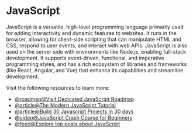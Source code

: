 # JavaScript

JavaScript is a versatile, high-level programming language primarily used for adding interactivity and dynamic features to websites. It runs in the browser, allowing for client-side scripting that can manipulate HTML and CSS, respond to user events, and interact with web APIs. JavaScript is also used on the server side with environments like Node.js, enabling full-stack development. It supports event-driven, functional, and imperative programming styles, and has a rich ecosystem of libraries and frameworks (like React, Angular, and Vue) that enhance its capabilities and streamline development.

Visit the following resources to learn more:

- [@roadmap@Visit Dedicated JavaScript Roadmap](https://roadmap.sh/javascript)
- [@article@The Modern JavaScript Tutorial](https://javascript.info/)
- [@article@Build 30 Javascript Projects in 30 days](https://javascript30.com/)
- [@video@JavaScript Crash Course for Beginners](https://youtu.be/hdI2bqOjy3c?t=2)
- [@feed@Explore top posts about JavaScript](https://app.daily.dev/tags/javascript?ref=roadmapsh)
